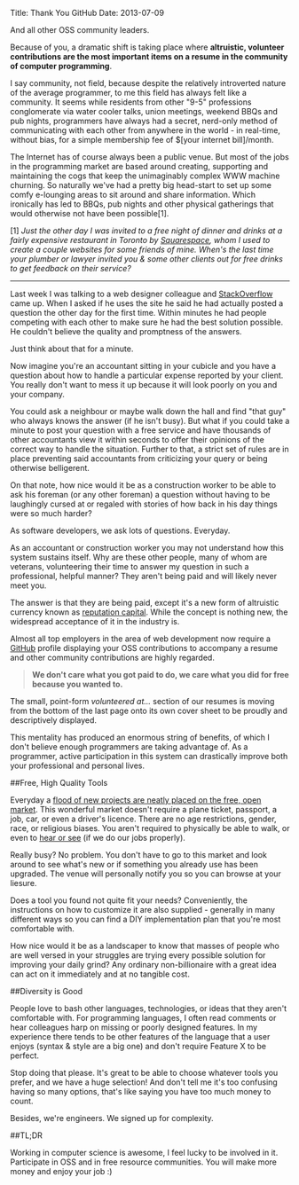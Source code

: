 Title: Thank You GitHub
Date: 2013-07-09

And all other OSS community leaders.

Because of you, a dramatic shift is taking place where **altruistic, volunteer contributions are the most important items on a resume in the community of computer programming**. 

I say community, not field, because despite the relatively introverted nature of the average programmer, to me this field has always felt like a community. It seems while residents from other "9-5" professions conglomerate via water cooler talks, union meetings, weekend BBQs and pub nights, programmers have always had a secret, nerd-only method of communicating with each other from anywhere in the world - in real-time, without bias, for a simple membership fee of $[your internet bill]/month.

The Internet has of course always been a public venue. But most of the jobs in the programming market are based around creating, supporting and maintaining the cogs that keep the unimaginably complex WWW machine churning. So naturally we've had a pretty big head-start to set up some comfy e-lounging areas to sit around and share information.  Which ironically has led to BBQs, pub nights and other physical gatherings that would otherwise not have been possible[1].

[1] *Just the other day I was invited to a free night of dinner and drinks at a fairly expensive restaurant in Toronto by [Squarespace](www.squarespace.com), whom I used to create a couple websites for some friends of mine. When's the last time your plumber or lawyer invited you & some other clients out for free drinks to get feedback on their service?*

---

Last week I was talking to a web designer colleague and [StackOverflow](www.stackoverflow.com) came up. When I asked if he uses the site he said he had actually posted a question the other day for the first time. Within minutes he had people competing with each other to make sure he had the best solution possible. He couldn't believe the quality and promptness of the answers.

Just think about that for a minute. 

Now imagine you're an accountant sitting in your cubicle and you have a question about how to handle a particular expense reported by your client. You really don't want to mess it up because it will look poorly on you and your company.

You could ask a neighbour or maybe walk down the hall and find "that guy" who always knows the answer (if he isn't busy). But what if you could take a minute to post your question with a free service and have thousands of other accountants view it within seconds to offer their opinions of the correct way to handle the situation. Further to that, a strict set of rules are in place preventing said accountants from criticizing your query or being otherwise belligerent. 

On that note, how nice would it be as a construction worker to be able to ask his foreman (or any other foreman) a question without having to be laughingly cursed at or regaled with stories of how back in his day things were so much harder?

As software developers, we ask lots of questions.  Everyday. 

As an accountant or construction worker you may not understand how this system sustains itself. Why are these other people, many of whom are veterans, volunteering their time to answer my question in such a professional, helpful manner? They aren't being paid and will likely never meet you.

The answer is that they are being paid, except it's a new form of altruistic currency known as [reputation capital](https://en.wikipedia.org/wiki/Reputation_capital). While the concept is nothing new, the widespread acceptance of it in the industry is.

Almost all top employers in the area of web development now require a [GitHub](http://www.github.com) profile displaying your OSS contributions to accompany a resume and other community contributions are highly regarded.

> **We don't care what you got paid to do, we care what you did for free because you wanted to.**

The small, point-form *volunteered at...* section of our resumes is moving from the bottom of the last page onto its own cover sheet to be proudly and descriptively displayed.

This mentality has produced an enormous string of benefits, of which I don't believe enough programmers are taking advantage of. As a programmer, active participation in this system can drastically improve both your professional and personal lives.

##Free, High Quality Tools

Everyday a [flood of new projects are neatly placed on the free, open market](https://github.com/search?q=created%3A%22%3E2013-07-09+%3C%3D2013-07-10%22&type=Repositories&ref=searchresults).  This wonderful market doesn't require a plane ticket, passport, a job, car, or even a driver's licence.  There are no age restrictions, gender, race, or religious biases. You aren't required to physically be  able to walk, or even to [hear or see](http://www.w3.org/WAI/intro/aria) (if we do our jobs properly).

Really busy? No problem. You don't have to go to this market and look around to see what's new or if something you already use has been upgraded. The venue will personally notify you so you can browse at your liesure.

Does a tool you found not quite fit your needs?  Conveniently, the instructions on how to customize it are also supplied - generally in many different ways so you can find a DIY implementation plan that you're most comfortable with.

How nice would it be as a landscaper to know that masses of people who are well versed in your struggles are trying every possible solution for improving your daily grind?  Any ordinary non-billionaire with a great idea can act on it immediately and at no tangible cost.

##Diversity is Good

People love to bash other languages, technologies, or ideas that they aren't comfortable with. For programming languages, I often read comments or hear colleagues harp on missing or poorly designed features.  In my experience there tends to be other features of the language that a user enjoys (syntax & style are a big one) and don't require Feature X to be perfect. 

Stop doing that please. It's great to be able to choose whatever tools you prefer, and we have a huge selection!  And don't tell me it's too confusing having so many options, that's like saying you have too much money to count. 

Besides, we're engineers. We signed up for complexity.

##TL;DR

Working in computer science is awesome, I feel lucky to be involved in it. Participate in OSS and in free resource communities. You will make more money and enjoy your job :)